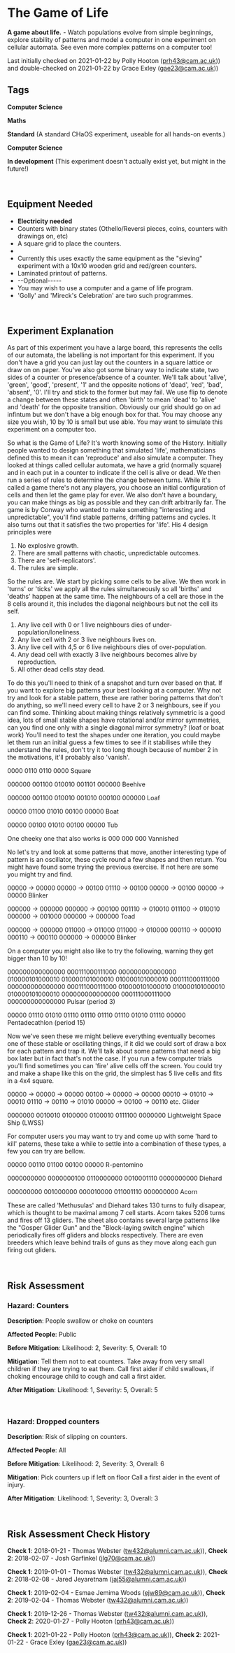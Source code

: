 # The Game of Life

**A game about life.** - Watch populations evolve from simple beginnings, explore stability of patterns and model a computer in one experiment on cellular automata. See even more complex patterns on a computer too!

Last initially checked on 2021-01-22 by Polly Hooton (prh43@cam.ac.uk)) and double-checked on 2021-01-22 by Grace Exley (gae23@cam.ac.uk))

## Tags
<!--- Start Tags (DO NOT REMOVE THIS COMMENT) --->

**Computer Science**

**Maths**

**Standard** (A standard CHaOS experiment, useable for all hands-on events.)

**Computer Science**

**In development** (This experiment doesn't actually exist yet, but might in the future!)
<!--- End Tags (DO NOT REMOVE THIS COMMENT) --->

<br/>

## Equipment Needed 
- **Electricity needed**
- Counters with binary states (Othello/Reversi pieces, coins, counters with drawings on, etc)
- A square grid to place the counters.
- 
- Currently this uses exactly the same equipment as the "sieving" experiment with a 10x10 wooden grid and red/green counters.
- Laminated printout of patterns.
- --Optional-----
- You may wish to use a computer and a game of life program.
- 'Golly' and 'Mireck's Celebration' are two such programmes.

<br/>

## Experiment Explanation 

As part of this experiment you have a large board, this represents the cells of our automata, the labelling is not important for this experiment. If you don't have a grid you can just lay out the counters in a square lattice or draw on on paper. You've also got some binary way to indicate state, two sides of a counter or presence/absence of a counter. We'll talk about 'alive', 'green', 'good', 'present', '1' and the opposite notions of 'dead', 'red', 'bad', 'absent', '0'. I'll try and stick to the former but may fail. We use flip to denote a change between these states and often 'birth' to mean 'dead' to 'alive' and 'death' for the opposite transition. Obviously our grid should go on ad infintum but we don't have a big enough box for that. You may choose any size you wish, 10 by 10 is small but use able. You may want to simulate this experiment on a computer too.

So what is the Game of Life? 
It's worth knowing some of the History. Initially people wanted to design something that simulated 'life', mathematicians defined this to mean it can 'reproduce' and also simulate a computer.
They looked at things called cellular automata, we have a grid (normally square) and in each put in a counter to indicate if the cell is alive or dead. We then run a series of rules to determine the change between turns.
While it's called a game there's not any players, you choose an initial configuration of cells and then let the game play for ever. We also don't have a boundary, you can make things as big as possible and they can drift arbitrarily far.
The game is by Conway who wanted to make something "interesting and unpredictable", you'll find stable patterns, drifting patterns and cycles. It also turns out that it satisfies the two properties for 'life'. His 4 design principles were
1. No explosive growth.
2. There are small patterns with chaotic, unpredictable outcomes.
3. There are 'self-replicators'.
4. The rules are simple.

So the rules are. We start by picking some cells to be alive. We then work in 'turns' or 'ticks' we apply all the rules simultaneously so all 'births' and 'deaths' happen at the same time. The neighbours of a cell are those in the 8 cells around it, this includes the diagonal neighbours but not the cell its self.
1. Any live cell with 0 or 1 live neighbours dies of under-population/loneliness. 
2. Any live cell with 2 or 3 live neighbours lives on.
3. Any live cell with 4,5 or 6 live neighbours dies of over-population.
4. Any dead cell with exactly 3 live neighbours becomes alive by reproduction.
5. All other dead cells stay dead.

To do this you'll need to think of a snapshot and turn over based on that. If you want to explore big patterns your best looking at a computer.
Why not try and look for a stable pattern, these are rather boring patterns that don't do anything, so we'll need every cell to have 2 or 3 neighbours, see if you can find some. Thinking about making things relatively symmetric is a good idea, lots of small stable shapes have rotational and/or mirror symmetries, can you find one only with a single diagonal mirror symmetry? (loaf or boat work) You'll need to test the shapes under one iteration, you could maybe let them run an initial guess a few times to see if it stabilises while they understand the rules, don't try it too long though because of number 2 in the motivations, it'll probably also 'vanish'.

0000
0110
0110
0000
Square

000000
001100
010010
001101
000000
Beehive

000000
001100
010010
001010
000100
000000
Loaf

00000
01100
01010
00100
00000
Boat

00000
00100
01010
00100
00000
Tub

One cheeky one that also works is
000
000
000
Vannished

No let's try and look at some patterns that move, another interesting type of pattern is an oscillator, these cycle round a few shapes and then return. You might have found some trying the previous exercise. If not here are some you might try and find.

00000 -> 00000
00000 -> 00100
01110 -> 00100
00000 -> 00100
00000 -> 00000
Blinker

000000 -> 000000
000000 -> 000100
001110 -> 010010
011100 -> 010010
000000 -> 001000
000000 -> 000000
Toad

000000 -> 000000
011000 -> 011000
011000 -> 010000
000110 -> 000010
000110 -> 000110
000000 -> 000000
Blinker

On a computer you might also like to try the following, warning they get bigger than 10 by 10!

000000000000000
000111000111000
000000000000000
010000101000010
010000101000010
010000101000010
000111000111000
000000000000000
000111000111000
010000101000010
010000101000010
010000101000010
000000000000000
000111000111000
000000000000000
Pulsar (period 3)

00000
01110
01010
01110
01110
01110
01110
01010
01110
00000
Pentadecathlon (period 15)

Now we've seen these we might believe everything eventually becomes one of these stable or oscillating things, if it did we could sort of draw a box for each pattern and trap it. We'll talk about some patterns that need a big box later but in fact that's not the case. If you run a few computer trials you'll find sometimes you can 'fire' alive cells off the screen. You could try and make a shape like this on the grid, the simplest has 5 live cells and fits in a 4x4 square. 

00000 -> 00000 -> 00000
00100 -> 00000 -> 00000
00010 -> 01010 -> 00010
01110 -> 00110 -> 01010
00000 -> 00100 -> 00110 etc.
Glider

0000000
0010010
0100000
0100010
0111100
0000000
Lightweight Space Ship (LWSS)

For computer users you may want to try and come up with some 'hard to kill' paterns, these take a while to settle into a combination of these types, a few you can try are bellow.

00000
00110
01100
00100
00000
R-pentomino

0000000000
0000000100
0110000000
0010001110
0000000000
Diehard

000000000
001000000
000010000
011001110
000000000
Acorn

These are called 'Methusulas' and Diehard takes 130 turns to fully disapear, which is thought to be maximal among 7 cell starts. Acorn takes 5206 turns and fires off 13 gliders.
The sheet also contains several large patterns like the "Gosper Glider Gun" and the "Block-laying switch engine" which periodically fires off gliders and blocks respectively. There are even breeders which leave behind trails of guns as they move along each gun firing out gliders. 


<br/>

## Risk Assessment

### **Hazard**: Counters

**Description**: People swallow or choke on counters

**Affected People**: Public

**Before Mitigation**: Likelihood: 2, Severity: 5, Overall: 10

**Mitigation**: Tell them not to eat counters. Take away from very small children if they are trying to eat them.
Call first aider if child swallows, if choking encourage child to cough and call a first aider.

**After Mitigation**: Likelihood: 1, Severity: 5, Overall: 5

<br/>

### **Hazard**: Dropped counters

**Description**: Risk of slipping on counters.

**Affected People**: All

**Before Mitigation**: Likelihood: 2, Severity: 3, Overall: 6

**Mitigation**: Pick counters up if left on floor
Call a first aider in the event of injury.

**After Mitigation**: Likelihood: 1, Severity: 3, Overall: 3

<br/>

## Risk Assessment Check History 

**Check 1**: 2018-01-21 - Thomas Webster (tw432@alumni.cam.ac.uk)), **Check 2**: 2018-02-07 - Josh Garfinkel (jlg70@cam.ac.uk))

**Check 1**: 2019-01-01 - Thomas Webster (tw432@alumni.cam.ac.uk)), **Check 2**: 2018-02-08 - Jared Jeyaretnam (jaj55@alumni.cam.ac.uk))

**Check 1**: 2019-02-04 - Esmae Jemima Woods (ejw89@cam.ac.uk)), **Check 2**: 2019-02-04 - Thomas Webster (tw432@alumni.cam.ac.uk))

**Check 1**: 2019-12-26 - Thomas Webster (tw432@alumni.cam.ac.uk)), **Check 2**: 2020-01-27 - Polly Hooton (prh43@cam.ac.uk))

**Check 1**: 2021-01-22 - Polly Hooton (prh43@cam.ac.uk)), **Check 2**: 2021-01-22 - Grace Exley (gae23@cam.ac.uk))